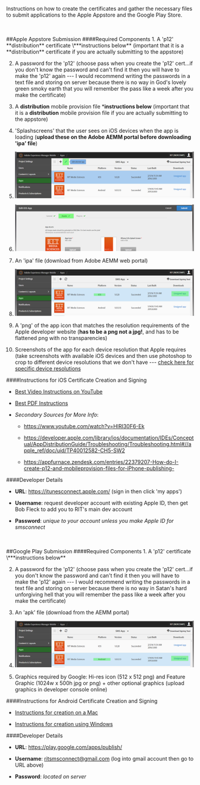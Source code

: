 Instructions on how to create the certificates and gather the necessary files to submit applications to the Apple Appstore and the Google Play Store.

</br>
</br>
##Apple Appstore Submission
####Required Components
1. A 'p12' **distribution** certificate \***instructions below** (important that it is a **distribution** certificate if you are actually submitting to the appstore)

2. A password for the 'p12' (choose pass when you create the 'p12' cert...if you don't know the password and can't find it then you will have to make the 'p12' again --- I would recommend writing the passwords in a text file and storing on server because there is no way in God's lovely green smoky earth that you will remember the pass like a week after you make the certificate)

3. A **distribution** mobile provision file \***instructions below** (important that it is a **distribution** mobile provision file if you are actually submitting to the appstore)

4. 'Splashscreens' that the user sees on iOS devices when the app is loading (**upload these on the Adobe AEMM portal before downloading 'ipa' file**)
  1. ![Splashscreen Screenshot Step 1](appstore_ios/ios-splashscreen-upload-in-web-portal_step-1.png)
  
  2. ![Splashscreen Screenshot Step 2](appstore_ios/ios-splashscreen-upload-in-web-portal_step-2.png)

5. An 'ipa' file (download from Adobe AEMM web portal)

  1. ![API Download Screenshot](appstore_ios/ios-api-download-in-web-portal.png)

6. A 'png' of the app icon that matches the resolution requirements of the Apple developer website (**has to be a png not a jpg!**, and has to be flattened png with no transparencies)

7. Screenshots of the app for each device resolution that Apple requires (take screenshots with available iOS devices and then use photoshop to crop to different device resolutions that we don't have --- [check here for specific device resolutions](https://developer.apple.com/library/ios/documentation/LanguagesUtilities/Conceptual/iTunesConnect_Guide/Appendices/Properties.html#//apple_ref/doc/uid/TP40011225-CH26-SW2)

####Instructions for iOS Certificate Creation and Signing
  - [Best Video Instructions on YouTube](https://www.youtube.com/watch?v=Xh2nnjttOwo)
  - [Best PDF Instructions](appstore_ios/guide-to-iOS-certificate-creation.pdf)
  
  - *Secondary Sources for More Info*:
    - https://www.youtube.com/watch?v=HlRI30F6-Ek
    
    - https://developer.apple.com/library/ios/documentation/IDEs/Conceptual/AppDistributionGuide/Troubleshooting/Troubleshooting.html#//apple_ref/doc/uid/TP40012582-CH5-SW2
    
    - https://appfurnace.zendesk.com/entries/22379207-How-do-I-create-p12-and-mobileprovision-files-for-iPhone-publishing-

####Developer Details
  - **URL**: https://itunesconnect.apple.com/ (sign in then click 'my apps')

  - **Username**: request developer account with existing Apple ID, then get Bob Fleck to add you to RIT's main dev account
   
  - **Password**: *unique to your account unless you make Apple ID for smsconnect* 
  
</br>
</br>
##Google Play Submission 
####Required Components
1. A 'p12' certificate \***instructions below**

2. A password for the 'p12' (choose pass when you create the 'p12' cert...if you don't know the password and can't find it then you will have to make the 'p12' again --- I would recommend writing the passwords in a text file and storing on server because there is no way in Satan's hard unforgiving hell that you will remember the pass like a week after you make the certificate)

3. An 'apk' file (download from the AEMM portal) 
  1. ![APK Download Screenshot](googleplay_android/android-apk-download-in-web-portal.png)
  
4. Graphics required by Google: Hi-res icon (512 x 512 png) and Feature Graphic (1024w x 500h jpg or png) + other optional graphics (upload graphics in developer console online)

####Instructions for Android Certificate Creation and Signing
  - [Instructions for creation on a Mac](googleplay_android/android-keystore-creation_mac.png)
  
  - [Instructions for creation using Windows](googleplay_android/android-keystore-creation_windows.png)

####Developer Details
  - **URL**: https://play.google.com/apps/publish/

  - **Username**: ritsmsconnect@gmail.com (log into gmail account then go to URL above)
  
  - **Password**: *located on server* 
  




